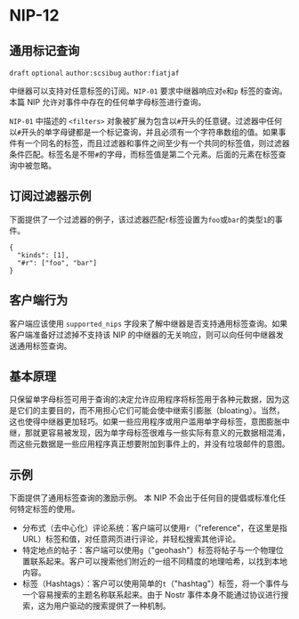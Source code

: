 # NIP-12

## 通用标记查询

`draft` `optional` `author:scsibug` `author:fiatjaf`

中继器可以支持对任意标签的订阅。`NIP-01` 要求中继器响应对`e`和`p` 标签的查询。本篇 NIP 允许对事件中存在的任何单字母标签进行查询。

`NIP-01` 中描述的 `<filters>` 对象被扩展为包含以`#`开头的任意键。过滤器中任何以`#`开头的单字母键都是一个标记查询，并且必须有一个字符串数组的值。如果事件有一个同名的标签，而且过滤器和事件之间至少有一个共同的标签值，则过滤器条件匹配。标签名是不带`#`的字母，而标签值是第二个元素。后面的元素在标签查询中被忽略。

## 订阅过滤器示例

下面提供了一个过滤器的例子，该过滤器匹配`r`标签设置为`foo`或`bar`的类型`1`的事件。

```
{
  "kinds": [1],
  "#r": ["foo", "bar"]
}
```

## 客户端行为

客户端应该使用 `supported_nips` 字段来了解中继器是否支持通用标签查询。如果客户端准备好过滤掉不支持该 NIP 的中继器的无关响应，则可以向任何中继器发送通用标签查询。

## 基本原理

只保留单字母标签可用于查询的决定允许应用程序将标签用于各种元数据，因为这是它们的主要目的，而不用担心它们可能会使中继索引膨胀（bloating）。当然，这也使得中继器更加轻巧。如果一些应用程序或用户滥用单字母标签，意图膨胀中继，那就更容易被发现，因为单字母标签很难与一些实际有意义的元数据相混淆，而这些元数据是一些应用程序真正想要附加到事件上的，并没有垃圾邮件的意图。

## 示例

下面提供了通用标签查询的激励示例。 本 NIP 不会出于任何目的提倡或标准化任何特定标签的使用。

- 分布式（去中心化）评论系统：客户端可以使用`r`（"reference"，在这里是指 URL）标签和值，对任意网页进行评论，并轻松搜索其他评论。
- 特定地点的帖子：客户端可以使用`g`（"geohash"）标签将帖子与一个物理位置联系起来。客户可以搜索他们附近的一组不同精度的地理哈希，以找到本地内容。
- 标签（Hashtags）：客户可以使用简单的`t`（"hashtag"）标签，将一个事件与一个容易搜索的主题名称联系起来。由于 Nostr 事件本身不能通过协议进行搜索，这为用户驱动的搜索提供了一种机制。

